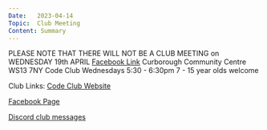 ```yaml
---
Date:   2023-04-14
Topic:  Club Meeting
Content: Summary
---
```

PLEASE NOTE THAT THERE WILL NOT BE A CLUB MEETING on WEDNESDAY 19th APRIL
[Facebook Link](https://www.facebook.com/720665616418529/posts/735232371628520)
Curborough Community Centre
WS13 7NY
Code Club
Wednesdays 5:30 - 6:30pm
7 - 15 year olds welcome

Club Links:
[Code Club Website](https://lichfield-code-club.github.io/)

[Facebook Page](https://www.facebook.com/LichfieldCoders)

[Discord club messages](https://discord.gg/szz6xGK)
